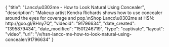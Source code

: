 {
    "title": "Lanco\u0302me - How to Look Natural Using Concealer",
    "description": "Makeup artist Kendra Richards shows how to use concealer around the eyes for coverage and pop.\nShop Lanco\u0302me at HSN:  http:\/\/goo.gl\/BHny7Q",
    "videoid": "91796634",
    "date_created": "1395879434",
    "date_modified": "1501246719",
    "type": "captivate",
    "layout": "video",
    "url": "\/v\/hsn-lanco-me-how-to-look-natural-using-concealer\/91796634"
}